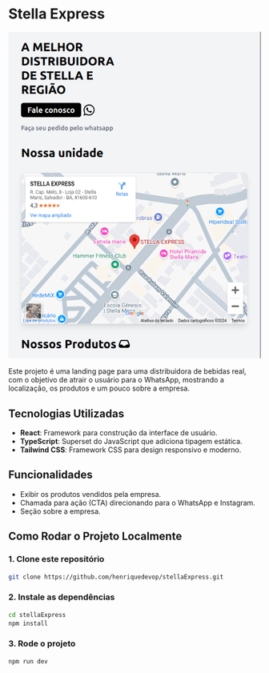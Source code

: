 # Stella Express

![Preview do Projeto - Tela Inicial](src/assets/previewStellaExpress.png)


Este projeto é uma landing page para uma distribuidora de bebidas real, com o objetivo de atrair o usuário para o WhatsApp, mostrando a localização, os produtos e um pouco sobre a empresa.

## Tecnologias Utilizadas

- **React**: Framework para construção da interface de usuário.
- **TypeScript**: Superset do JavaScript que adiciona tipagem estática.
- **Tailwind CSS**: Framework CSS para design responsivo e moderno.

## Funcionalidades

- Exibir os produtos vendidos pela empresa.
- Chamada para ação (CTA) direcionando para o WhatsApp e Instagram.
- Seção sobre a empresa.
  
## Como Rodar o Projeto Localmente

### 1. Clone este repositório
```bash
git clone https://github.com/henriquedevop/stellaExpress.git
```
### 2. Instale as dependências
```bash
cd stellaExpress
npm install

```
### 3. Rode o projeto
```bash
npm run dev
```